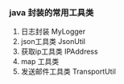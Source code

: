 ### java 封装的常用工具类

1. 日志封装 MyLogger
2. json工具类 JsonUtil
3. 获取ip工具类 IPAddress
4. map 工具类
5. 发送邮件工具类 TransportUtil